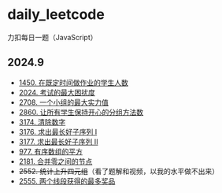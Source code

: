 # daily_leetcode
力扣每日一题（JavaScript）

## 2024.9

- [1450. 在既定时间做作业的学生人数](https://github.com/Nickyzj628/daily_leetcode/blob/main/2024.9/1450.js)
- [2024. 考试的最大困扰度](https://github.com/Nickyzj628/daily_leetcode/blob/main/2024.9/2024.js)
- [2708. 一个小组的最大实力值](https://github.com/Nickyzj628/daily_leetcode/blob/main/2024.9/2708.js)
- [2860. 让所有学生保持开心的分组方法数](https://github.com/Nickyzj628/daily_leetcode/blob/main/2024.9/2860.js)
- [3174. 清除数字](https://github.com/Nickyzj628/daily_leetcode/blob/main/2024.9/3174.js)
- [3176. 求出最长好子序列 I](https://github.com/Nickyzj628/daily_leetcode/blob/main/2024.9/3176.js)
- [3177. 求出最长好子序列 II](https://github.com/Nickyzj628/daily_leetcode/blob/main/2024.9/3177.js)
- [977. 有序数组的平方](https://github.com/Nickyzj628/daily_leetcode/blob/main/2024.9/977.js)
- [2181. 合并零之间的节点](https://github.com/Nickyzj628/daily_leetcode/blob/main/2024.9/2181.js)
- ~~2552. 统计上升四元组~~（看了题解和视频，以我的水平做不出来）
- [2555. 两个线段获得的最多奖品](https://github.com/Nickyzj628/daily_leetcode/blob/main/2024.9/2555.js)